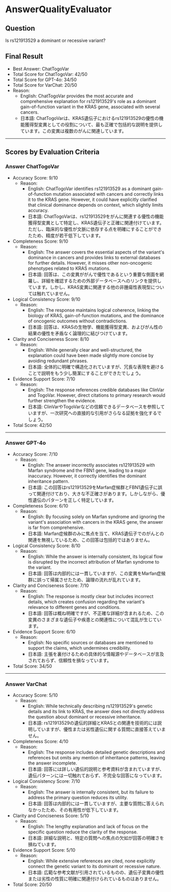# AnswerQualityEvaluator

## Question

Is rs121913529 a dominant or recessive variant?

## Final Result

- Best Answer: ChatTogoVar
- Total Score for ChatTogoVar: 42/50
- Total Score for GPT-4o: 34/50
- Total Score for VarChat: 20/50
- Reason:
  - English: ChatTogoVar provides the most accurate and comprehensive explanation for rs121913529's role as a dominant gain-of-function variant in the KRAS gene, associated with several cancers.
  - 日本語: ChatTogoVarは、KRAS遺伝子におけるrs121913529の優性の機能獲得型変異としての役割について、最も正確で包括的な説明を提供しています。この変異は複数のがんに関連しています。

---

## Scores by Evaluation Criteria

### Answer ChatTogoVar
- Accuracy Score: 9/10
  - Reason: 
    - English: ChatTogoVar identifies rs121913529 as a dominant gain-of-function mutation associated with cancers and correctly links it to the KRAS gene. However, it could have explicitly clarified that clinical dominance depends on context, which slightly limits accuracy.
    - 日本語: ChatTogoVarは、rs121913529をがんに関連する優性の機能獲得型変異として特定し、KRAS遺伝子と正確に関連付けています。ただし、臨床的な優性が文脈に依存する点を明確にすることができたため、精度が若干低下しています。
- Completeness Score: 9/10
  - Reason: 
    - English: The answer covers the essential aspects of the variant's dominance in cancers and provides links to external databases for further details. However, it misses other non-oncogenic phenotypes related to KRAS mutations.
    - 日本語: 回答は、この変異ががんで優性であるという重要な側面を網羅し、詳細を確認するための外部データベースへのリンクを提供しています。しかし、KRAS変異に関連する他の非腫瘍性表現型については触れていません。
- Logical Consistency Score: 9/10
  - Reason: 
    - English: The response maintains logical coherence, linking the biology of KRAS, gain-of-function mutations, and the dominance of oncogenic outcomes without contradictions.
    - 日本語: 回答は、KRASの生物学、機能獲得型変異、およびがん性の結果の優性を矛盾なく論理的に結びつけています。
- Clarity and Conciseness Score: 8/10
  - Reason: 
    - English: While generally clear and well-structured, the explanation could have been made slightly more concise by avoiding redundant phrases.
    - 日本語: 全体的に明確で構造化されていますが、冗長な表現を避けることで説明をもう少し簡潔にすることができたでしょう。
- Evidence Support Score: 7/10
  - Reason: 
    - English: The response references credible databases like ClinVar and TogoVar. However, direct citations to primary research would further strengthen the evidence.
    - 日本語: ClinVarやTogoVarなどの信頼できるデータベースを参照していますが、一次研究への直接的な引用がさらなる証拠を強化するでしょう。
- Total Score: 42/50

---

### Answer GPT-4o
- Accuracy Score: 7/10
  - Reason: 
    - English: The answer incorrectly associates rs121913529 with Marfan syndrome and the FBN1 gene, leading to a major inaccuracy. However, it correctly identifies the dominant inheritance pattern.
    - 日本語: この回答はrs121913529をMarfan症候群とFBN1遺伝子に誤って関連付けており、大きな不正確さがあります。しかしながら、優性遺伝のパターンを正しく特定しています。
- Completeness Score: 6/10
  - Reason: 
    - English: By focusing solely on Marfan syndrome and ignoring the variant's association with cancers in the KRAS gene, the answer is far from comprehensive.
    - 日本語: Marfan症候群のみに焦点を当て、KRAS遺伝子でのがんとの関連を無視しているため、この回答は包括的ではありません。
- Logical Consistency Score: 8/10
  - Reason: 
    - English: While the answer is internally consistent, its logical flow is disrupted by the incorrect attribution of Marfan syndrome to the variant.
    - 日本語: 回答は内部的には一貫していますが、この変異をMarfan症候群に誤って帰属させたため、論理の流れが乱れています。
- Clarity and Conciseness Score: 7/10
  - Reason: 
    - English: The response is mostly clear but includes incorrect details, which creates confusion regarding the variant's relevance to different genes and conditions.
    - 日本語: 回答は概ね明確ですが、不正確な詳細が含まれるため、この変異のさまざまな遺伝子や疾患との関連性について混乱が生じています。
- Evidence Support Score: 6/10
  - Reason: 
    - English: No specific sources or databases are mentioned to support the claims, which undermines credibility.
    - 日本語: 主張を裏付けるための具体的な情報源やデータベースが言及されておらず、信頼性を損なっています。
- Total Score: 34/50

---

### Answer VarChat
- Accuracy Score: 5/10
  - Reason: 
    - English: While technically describing rs121913529's genetic details and its link to KRAS, the answer does not directly address the question about dominant or recessive inheritance.
    - 日本語: rs121913529の遺伝的詳細とKRASとの関連を技術的には説明していますが、優性または劣性遺伝に関する質問に直接答えていません。
- Completeness Score: 4/10
  - Reason: 
    - English: The response includes detailed genetic descriptions and references but omits any mention of inheritance patterns, leaving the answer incomplete.
    - 日本語: 回答には詳しい遺伝的説明と参考資料が含まれていますが、遺伝パターンには一切触れておらず、不完全な回答になっています。
- Logical Consistency Score: 7/10
  - Reason: 
    - English: The answer is internally consistent, but its failure to address the primary question reduces its utility.
    - 日本語: 回答は内部的には一貫していますが、主要な質問に答えられなかったため、その有用性が低下しています。
- Clarity and Conciseness Score: 5/10
  - Reason: 
    - English: The lengthy explanation and lack of focus on the specific question reduce the clarity of the response.
    - 日本語: 詳細な説明と、特定の質問への焦点の欠如が回答の明確さを損ねています。
- Evidence Support Score: 5/10
  - Reason: 
    - English: While extensive references are cited, none explicitly connect the genetic variant to its dominant or recessive nature.
    - 日本語: 広範な参考文献が引用されているものの、遺伝子変異の優性または劣性の性質に明確に関連付けられているものはありません。
- Total Score: 20/50